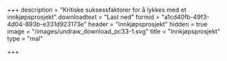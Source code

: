 +++
description = "Kritiske suksessfaktorer for å lykkes med et innkjøpsprosjekt"
downloadtext = "Last ned"
formid = "a1cd40fb-49f3-4d04-893b-e331d923173e"
header = "Innkjøpsprosjekt"
hidden = true
image = "/images/undraw_download_pc33-1.svg"
title = "Innkjøpsprosjekt"
type = "mal"

+++
